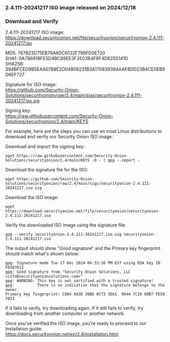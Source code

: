 ### 2.4.111-20241217 ISO image released on 2024/12/18


### Download and Verify

2.4.111-20241217 ISO image:  
https://download.securityonion.net/file/securityonion/securityonion-2.4.111-20241217.iso
 
MD5: 767823D75EB76A6DC6132F799FD0E720  
SHA1: 0A7B6918FE5D4BC89EE3F2E03B4F8F4D6255141D  
SHA256: 394BFCED9B5EAA0788E2D04806231B3A170839394AAF8DD23B4CE0EB9D6EF727  

Signature for ISO image:  
https://github.com/Security-Onion-Solutions/securityonion/raw/2.4/main/sigs/securityonion-2.4.111-20241217.iso.sig

Signing key:  
https://raw.githubusercontent.com/Security-Onion-Solutions/securityonion/2.4/main/KEYS  

For example, here are the steps you can use on most Linux distributions to download and verify our Security Onion ISO image.

Download and import the signing key:  
```
wget https://raw.githubusercontent.com/Security-Onion-Solutions/securityonion/2.4/main/KEYS -O - | gpg --import -  
```

Download the signature file for the ISO:  
```
wget https://github.com/Security-Onion-Solutions/securityonion/raw/2.4/main/sigs/securityonion-2.4.111-20241217.iso.sig
```

Download the ISO image:  
```
wget https://download.securityonion.net/file/securityonion/securityonion-2.4.111-20241217.iso
```

Verify the downloaded ISO image using the signature file:  
```
gpg --verify securityonion-2.4.111-20241217.iso.sig securityonion-2.4.111-20241217.iso
```

The output should show "Good signature" and the Primary key fingerprint should match what's shown below:
```
gpg: Signature made Tue 17 Dec 2024 04:33:10 PM EST using RSA key ID FE507013
gpg: Good signature from "Security Onion Solutions, LLC <info@securityonionsolutions.com>"
gpg: WARNING: This key is not certified with a trusted signature!
gpg:          There is no indication that the signature belongs to the owner.
Primary key fingerprint: C804 A93D 36BE 0C73 3EA1  9644 7C10 60B7 FE50 7013
```

If it fails to verify, try downloading again. If it still fails to verify, try downloading from another computer or another network.

Once you've verified the ISO image, you're ready to proceed to our Installation guide:  
https://docs.securityonion.net/en/2.4/installation.html
